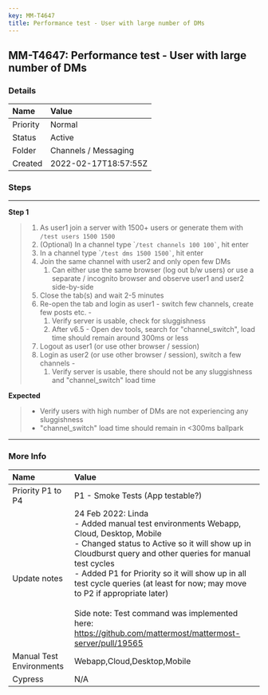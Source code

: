 ```yaml
---
key: MM-T4647
title: Performance test - User with large number of DMs
---
```


## MM-T4647: Performance test - User with large number of DMs

### Details

| Name     | Value                |
| :------- | :------------------- |
| Priority | Normal               |
| Status   | Active               |
| Folder   | Channels / Messaging |
| Created  | 2022-02-17T18:57:55Z |

### Steps

<hr/>

**Step 1**

> <article><ol><li>As user1 join a server with 1500+ users or generate them with <code>/test users 1500 1500</code></li><li>(Optional) In a channel type `<code>/test channels 100 100`</code>, hit enter</li><li>In a channel type `<code>/test dms 1500 1500`</code>, hit enter</li><li>Join the same channel with user2 and only open few DMs<ol><li>Can either use the same browser (log out b/w users) or use a separate / incognito browser and observe user1 and user2 side-by-side</li></ol></li><li>Close the tab(s) and wait 2-5 minutes</li><li>Re-open the tab and login as user1 - switch few channels, create few posts etc. - <ol><li>Verify server is usable, check for sluggishness </li><li>After v6.5 - Open dev tools, search for "channel_switch", load time should remain around 300ms or less</li></ol></li><li>Logout as user1 (or use other browser / session)</li><li>Login as user2 (or use other browser / session), switch a few channels - <ol><li>Verify server is usable, there should not be any sluggishness and "channel_switch" load time</li></ol></li></ol></article>

**Expected**

> <article><ul><li>Verify users with high number of DMs are not experiencing any sluggishness </li><li>"channel_switch" load time should remain in &lt;300ms ballpark </li></ul></article>

<hr/>

### More Info

| Name                     | Value                                                                                                                                                                                                                                                                                                                                                                                                                                                         |
| :----------------------- | :------------------------------------------------------------------------------------------------------------------------------------------------------------------------------------------------------------------------------------------------------------------------------------------------------------------------------------------------------------------------------------------------------------------------------------------------------------ |
| Priority P1 to P4        | P1 - Smoke Tests (App testable?)                                                                                                                                                                                                                                                                                                                                                                                                                              |
| Update notes             | 24 Feb 2022: Linda<br />- Added manual test environments Webapp, Cloud, Desktop, Mobile<br />- Changed status to Active so it will show up in Cloudburst query and other queries for manual test cycles<br />- Added P1 for Priority so it will show up in all test cycle queries (at least for now; may move to P2 if appropriate later)<br /><br />Side note: Test command was implemented here: https://github.com/mattermost/mattermost-server/pull/19565 |
| Manual Test Environments | Webapp,Cloud,Desktop,Mobile                                                                                                                                                                                                                                                                                                                                                                                                                                   |
| Cypress                  | N/A                                                                                                                                                                                                                                                                                                                                                                                                                                                           |
